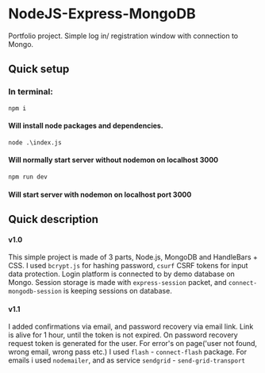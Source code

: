 # NodeJS-Express-MongoDB
Portfolio project. Simple log in/ registration window with connection to Mongo. 

## Quick setup

### In terminal:

```npm i```

#### Will install node packages and dependencies.

```node .\index.js```

#### Will normally start server without nodemon on localhost 3000

```npm run dev```

#### Will start server with nodemon on localhost port 3000

## Quick description
#### v1.0
This simple project is made of 3 parts, Node.js, MongoDB and HandleBars + CSS. 
I used `bcrypt.js` for hashing password, `csurf` CSRF tokens for input data protection. 
Login platform is connected to by demo database on Mongo. 
Session storage is made with `express-session` packet, and `connect-mongodb-session` is keeping sessions on database.

#### v1.1
I added confirmations via email, and password recovery via email link. Link is alive for 1 hour, until the token is not expired. On password recovery request token is generated for the user. 
For error's on page('user not found, wrong email, wrong pass etc.) I used `flash` - `connect-flash` package. 
For emails i used `nodemailer`, and as service `sendgrid` - `send-grid-transport`
